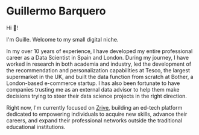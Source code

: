 # Guillermo Barquero

Hi 👋!

I'm Guille. Welcome to my small digital niche.

In my over 10 years of experience, I have developed my entire professional career as a Data Scientist in Spain and London. During my journey, I have worked in research in both academia and industry, led the development of the recommendation and personalization capabilities at Tesco, the largest supermarket in the UK, and built the data function from scratch at Bother, a London-based e-commerce startup. I has also been fortunate to have companies trusting me as an external data advisor to help them make decisions trying to steer their data science projects in the right direction. 

Right now, I'm currently focused on [Zrive](zriveapp.com), building an ed-tech platform dedicated to empowering individuals to acquire new skills, advance their careers, and expand their professional networks outside the traditional educational institutions.

